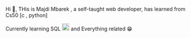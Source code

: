 Hi :wave:, THis is Majdi Mbarek , a self-taught web developer, has    learned from Cs50 [c , python]

Currently learning SQL <img src="https://w7.pngwing.com/pngs/28/601/png-transparent-sql-logo-illustration-microsoft-azure-sql-database-microsoft-sql-server-database-blue-text-logo-thumbnail.png" width = "20px" height ="20px"> and Everything related :grin:
 
 
 
 
 
